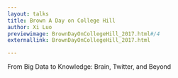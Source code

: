 ```yaml
---
layout: talks
title: Brown A Day on College Hill
author: Xi Luo
previewimage: BrownDayOnCollegeHill_2017.html#/4
externallink: BrownDayOnCollegeHill_2017.html

---
```

From Big Data to Knowledge:  Brain, Twitter, and Beyond 

